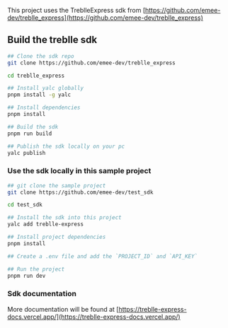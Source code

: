 This project uses the TreblleExpress sdk from [https://github.com/emee-dev/treblle_express](https://github.com/emee-dev/treblle_express) 

## Build the treblle sdk

```bash
## Clone the sdk repo
git clone https://github.com/emee-dev/treblle_express

cd treblle_express

## Install yalc globally
pnpm install -g yalc

## Install dependencies
pnpm install

## Build the sdk
pnpm run build

## Publish the sdk locally on your pc
yalc publish
```

### Use the sdk locally in this sample project

```bash
## git clone the sample project
git clone https://github.com/emee-dev/test_sdk

cd test_sdk

## Install the sdk into this project
yalc add treblle-express

## Install project dependencies
pnpm install

## Create a .env file and add the `PROJECT_ID` and `API_KEY`

## Run the project
pnpm run dev
```

### Sdk documentation 
More documentation will be found at [https://treblle-express-docs.vercel.app/](https://treblle-express-docs.vercel.app/)
